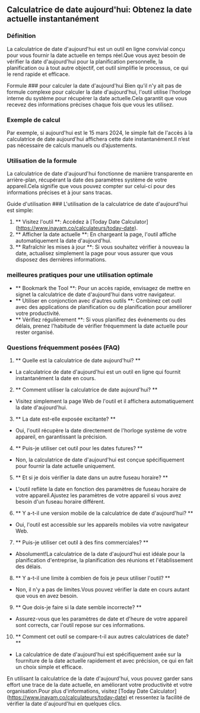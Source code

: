 ## Calculatrice de date aujourd'hui: Obtenez la date actuelle instantanément

### Définition
La calculatrice de date d'aujourd'hui est un outil en ligne convivial conçu pour vous fournir la date actuelle en temps réel.Que vous ayez besoin de vérifier la date d'aujourd'hui pour la planification personnelle, la planification ou à tout autre objectif, cet outil simplifie le processus, ce qui le rend rapide et efficace.

Formule ### pour calculer la date d'aujourd'hui
Bien qu'il n'y ait pas de formule complexe pour calculer la date d'aujourd'hui, l'outil utilise l'horloge interne du système pour récupérer la date actuelle.Cela garantit que vous recevez des informations précises chaque fois que vous les utilisez.

### Exemple de calcul
Par exemple, si aujourd'hui est le 15 mars 2024, le simple fait de l'accès à la calculatrice de date aujourd'hui affichera cette date instantanément.Il n’est pas nécessaire de calculs manuels ou d’ajustements.

### Utilisation de la formule
La calculatrice de date d'aujourd'hui fonctionne de manière transparente en arrière-plan, récupérant la date des paramètres système de votre appareil.Cela signifie que vous pouvez compter sur celui-ci pour des informations précises et à jour sans tracas.

Guide d'utilisation ###
L'utilisation de la calculatrice de date d'aujourd'hui est simple:
1. ** Visitez l'outil **: Accédez à [Today Date Calculator] (https://www.inayam.co/calculateurs/today-date).
2. ** Afficher la date actuelle **: En chargeant la page, l'outil affiche automatiquement la date d'aujourd'hui.
3. ** Rafraîchir les mises à jour **: Si vous souhaitez vérifier à nouveau la date, actualisez simplement la page pour vous assurer que vous disposez des dernières informations.

### meilleures pratiques pour une utilisation optimale
- ** Bookmark the Tool **: Pour un accès rapide, envisagez de mettre en signet la calculatrice de date d'aujourd'hui dans votre navigateur.
- ** Utiliser en conjonction avec d'autres outils **: Combinez cet outil avec des applications de planification ou de planification pour améliorer votre productivité.
- ** Vérifiez régulièrement **: Si vous planifiez des événements ou des délais, prenez l'habitude de vérifier fréquemment la date actuelle pour rester organisé.

### Questions fréquemment posées (FAQ)

1. ** Quelle est la calculatrice de date aujourd'hui? **
- La calculatrice de date d'aujourd'hui est un outil en ligne qui fournit instantanément la date en cours.

2. ** Comment utiliser la calculatrice de date aujourd'hui? **
- Visitez simplement la page Web de l'outil et il affichera automatiquement la date d'aujourd'hui.

3. ** La date est-elle exposée excitante? **
- Oui, l'outil récupère la date directement de l'horloge système de votre appareil, en garantissant la précision.

4. ** Puis-je utiliser cet outil pour les dates futures? **
- Non, la calculatrice de date d'aujourd'hui est conçue spécifiquement pour fournir la date actuelle uniquement.

5. ** Et si je dois vérifier la date dans un autre fuseau horaire? **
- L'outil reflète la date en fonction des paramètres de fuseau horaire de votre appareil.Ajustez les paramètres de votre appareil si vous avez besoin d'un fuseau horaire différent.

6. ** Y a-t-il une version mobile de la calculatrice de date d'aujourd'hui? **
- Oui, l'outil est accessible sur les appareils mobiles via votre navigateur Web.

7. ** Puis-je utiliser cet outil à des fins commerciales? **
- Absolument!La calculatrice de la date d'aujourd'hui est idéale pour la planification d'entreprise, la planification des réunions et l'établissement des délais.

8. ** Y a-t-il une limite à combien de fois je peux utiliser l'outil? **
- Non, il n'y a pas de limites.Vous pouvez vérifier la date en cours autant que vous en avez besoin.

9. ** Que dois-je faire si la date semble incorrecte? **
- Assurez-vous que les paramètres de date et d'heure de votre appareil sont corrects, car l'outil repose sur ces informations.

10. ** Comment cet outil se compare-t-il aux autres calculatrices de date? **
- La calculatrice de date d'aujourd'hui est spécifiquement axée sur la fourniture de la date actuelle rapidement et avec précision, ce qui en fait un choix simple et efficace.

En utilisant la calculatrice de la date d'aujourd'hui, vous pouvez garder sans effort une trace de la date actuelle, en améliorant votre productivité et votre organisation.Pour plus d'informations, visitez [Today Date Calculator] (https://www.inayam.co/calculateurs/today-date) et ressentez la facilité de vérifier la date d'aujourd'hui en quelques clics.